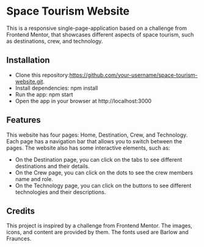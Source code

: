 # Space Tourism Website
This is a responsive single-page-application based on a challenge from Frontend Mentor, that showcases different aspects of space tourism, such as destinations, crew, and technology.

## Installation
- Clone this repository:https://github.com/your-username/space-tourism-website.git.
- Install dependencies: npm install
- Run the app: npm start
- Open the app in your browser at http://localhost:3000
## Features
This website has four pages: Home, Destination, Crew, and Technology. Each page has a navigation bar that allows you to switch between the pages. The website also has some interactive elements, such as:
- On the Destination page, you can click on the tabs to see different destinations and their details.
- On the Crew page, you can click on the dots to see the crew members name and role.
- On the Technology page, you can click on the buttons to see different technologies and their descriptions.
## Credits
This project is inspired by a challenge from Frontend Mentor. The images, icons, and content are provided by them. The fonts used are Barlow and Fraunces.
